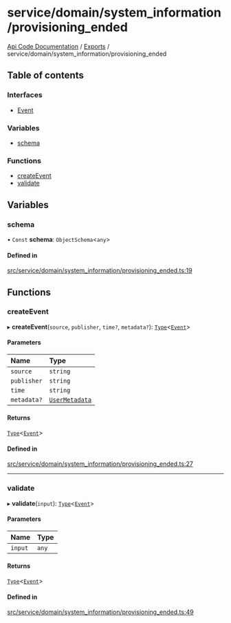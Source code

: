 # service/domain/system\_information/provisioning\_ended
 
[Api Code Documentation](../README.md) / [Exports](../modules.md) / service/domain/system\_information/provisioning\_ended

## Table of contents

### Interfaces

- [Event](../interfaces/service_domain_system_information_provisioning_ended.Event.md)

### Variables

- [schema](service_domain_system_information_provisioning_ended.md#schema)

### Functions

- [createEvent](service_domain_system_information_provisioning_ended.md#createevent)
- [validate](service_domain_system_information_provisioning_ended.md#validate)

## Variables

### schema

• `Const` **schema**: `ObjectSchema`\<`any`\>

#### Defined in

[src/service/domain/system_information/provisioning_ended.ts:19](https://github.com/openkfw/TruBudget/blob/40b449a/api/src/service/domain/system_information/provisioning_ended.ts#L19)

## Functions

### createEvent

▸ **createEvent**(`source`, `publisher`, `time?`, `metadata?`): [`Type`](result.md#type)\<[`Event`](../interfaces/service_domain_system_information_provisioning_ended.Event.md)\>

#### Parameters

| Name | Type |
| :------ | :------ |
| `source` | `string` |
| `publisher` | `string` |
| `time` | `string` |
| `metadata?` | [`UserMetadata`](service_domain_metadata.md#usermetadata) |

#### Returns

[`Type`](result.md#type)\<[`Event`](../interfaces/service_domain_system_information_provisioning_ended.Event.md)\>

#### Defined in

[src/service/domain/system_information/provisioning_ended.ts:27](https://github.com/openkfw/TruBudget/blob/40b449a/api/src/service/domain/system_information/provisioning_ended.ts#L27)

___

### validate

▸ **validate**(`input`): [`Type`](result.md#type)\<[`Event`](../interfaces/service_domain_system_information_provisioning_ended.Event.md)\>

#### Parameters

| Name | Type |
| :------ | :------ |
| `input` | `any` |

#### Returns

[`Type`](result.md#type)\<[`Event`](../interfaces/service_domain_system_information_provisioning_ended.Event.md)\>

#### Defined in

[src/service/domain/system_information/provisioning_ended.ts:49](https://github.com/openkfw/TruBudget/blob/40b449a/api/src/service/domain/system_information/provisioning_ended.ts#L49)
